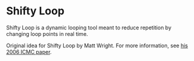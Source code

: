 # Shifty Loop

Shifty Loop is a dynamic looping tool meant to reduce repetition by changing loop points in real time.

Original idea for Shifty Loop by Matt Wright. For more information, see [his 2006 ICMC paper](https://pdfs.semanticscholar.org/06a2/e4b90043a5bdab158e051d5794302bd7b2be.pdf).